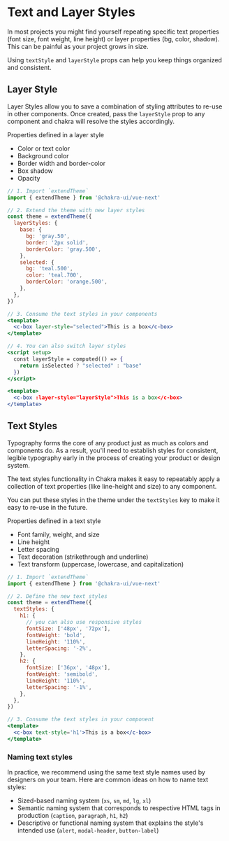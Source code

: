 # Text and Layer Styles

In most projects you might find yourself repeating specific text properties
(font size, font weight, line height) or layer properties (bg, color, shadow).
This can be painful as your project grows in size.

Using `textStyle` and `layerStyle` props can help you keep things organized and
consistent.

## Layer Style

Layer Styles allow you to save a combination of styling attributes to re-use in
other components. Once created, pass the `layerStyle` prop to any component and
chakra will resolve the styles accordingly.

Properties defined in a layer style

- Color or text color
- Background color
- Border width and border-color
- Box shadow
- Opacity

```jsx live=false
// 1. Import `extendTheme`
import { extendTheme } from '@chakra-ui/vue-next'

// 2. Extend the theme with new layer styles
const theme = extendTheme({
  layerStyles: {
    base: {
      bg: 'gray.50',
      border: '2px solid',
      borderColor: 'gray.500',
    },
    selected: {
      bg: 'teal.500',
      color: 'teal.700',
      borderColor: 'orange.500',
    },
  },
})

// 3. Consume the text styles in your components
<template>
  <c-box layer-style="selected">This is a box</c-box>
</template>

// 4. You can also switch layer styles
<script setup>
  const layerStyle = computed(() => {
    return isSelected ? "selected" : "base"
  })
</script>

<template>
  <c-box :layer-style="layerStyle">This is a box</c-box>
</template>

```

## Text Styles

Typography forms the core of any product just as much as colors and components
do. As a result, you'll need to establish styles for consistent, legible
typography early in the process of creating your product or design system.

The text styles functionality in Chakra makes it easy to repeatably apply a
collection of text properties (like line-height and size) to any component.

You can put these styles in the theme under the `textStyles` key to make it easy to
re-use in the future.

Properties defined in a text style

- Font family, weight, and size
- Line height
- Letter spacing
- Text decoration (strikethrough and underline)
- Text transform (uppercase, lowercase, and capitalization)

```jsx live=false
// 1. Import `extendTheme`
import { extendTheme } from '@chakra-ui/vue-next'

// 2. Define the new text styles
const theme = extendTheme({
  textStyles: {
    h1: {
      // you can also use responsive styles
      fontSize: ['48px', '72px'],
      fontWeight: 'bold',
      lineHeight: '110%',
      letterSpacing: '-2%',
    },
    h2: {
      fontSize: ['36px', '48px'],
      fontWeight: 'semibold',
      lineHeight: '110%',
      letterSpacing: '-1%',
    },
  },
})

// 3. Consume the text styles in your component
<template>
  <c-box text-style='h1'>This is a box</c-box>
</template>
```

### Naming text styles

In practice, we recommend using the same text style names used by designers on
your team. Here are common ideas on how to name text styles:

- Sized-based naming system (`xs`, `sm`, `md`, `lg`, `xl`)
- Semantic naming system that corresponds to respective HTML tags in production
  (`caption`, `paragraph`, `h1`, `h2`)
- Descriptive or functional naming system that explains the style's intended use
  (`alert`, `modal-header`, `button-label`)